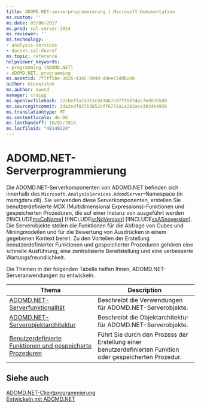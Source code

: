 ```yaml
---
title: ADOMD.NET-serverprogrammierung | Microsoft-Dokumentation
ms.custom: ''
ms.date: 03/06/2017
ms.prod: sql-server-2014
ms.reviewer: ''
ms.technology:
- analysis-services
- docset-sql-devref
ms.topic: reference
helpviewer_keywords:
- programming [ADOMD.NET]
- ADOMD.NET, programming
ms.assetid: 7f7ff5be-3826-43a5-b94d-ddeec5ddb2eb
author: minewiskan
ms.author: owend
manager: craigg
ms.openlocfilehash: 22cbeffa7a313c043467c8ff95074ac7ed87b500
ms.sourcegitcommit: 3da2edf82763852cff6772a1a282ace3034b4936
ms.translationtype: MT
ms.contentlocale: de-DE
ms.lasthandoff: 10/02/2018
ms.locfileid: "48140224"
---
```

# <a name="adomdnet-server-programming"></a>ADOMD.NET-Serverprogrammierung
  Die ADOMD.NET-Serverkomponenten von ADOMD.NET befinden sich innerhalb des `Microsoft.AnalysisServices.AdomdServer`-Namespace (in msmgdsrv.dll). Sie verwenden diese Serverkomponenten, erstellen Sie benutzerdefinierte MDX (Multidimensional Expressions)-Funktionen und gespeicherten Prozeduren, die auf einer Instanz von ausgeführt werden [!INCLUDE[msCoName](../../includes/msconame-md.md)] [!INCLUDE[ssNoVersion](../../includes/ssnoversion-md.md)] [!INCLUDE[ssASnoversion](../../includes/ssasnoversion-md.md)]. Die Serverobjekte stellen die Funktionen für die Abfrage von Cubes und Miningmodellen und für die Bewertung von Ausdrücken in einem gegebenen Kontext bereit. Zu den Vorteilen der Erstellung benutzerdefinierter Funktionen und gespeicherter Prozeduren gehören eine schnelle Ausführung, eine zentralisierte Bereitstellung und eine verbesserte Wartungsfreundlichkeit.  
  
 Die Themen in der folgenden Tabelle helfen Ihnen, ADOMD.NET-Serveranwendungen zu entwickeln.  
  
|Thema|Description|  
|-----------|-----------------|  
|[ADOMD.NET-Serverfunktionalität](adomd-net-server-functionality.md)|Beschreibt die Verwendungen für ADOMD.NET-Serverobjekte.|  
|[ADOMD.NET-Serverobjektarchitektur](adomd-net-server-object-architecture.md)|Beschreibt die Objektarchitektur für ADOMD.NET-Serverobjekte.|  
|[Benutzerdefinierte Funktionen und gespeicherte Prozeduren](../multidimensional-models-adomd-net-server/user-defined-functions-and-stored-procedures.md)|Führt Sie durch den Prozess der Erstellung einer benutzerdefinierten Funktion oder gespeicherten Prozedur.|  
  
## <a name="see-also"></a>Siehe auch  
 [ADOMD.NET-Clientprogrammierung](../multidimensional-models-adomd-net-client/adomd-net-client-programming.md)   
 [Entwickeln mit ADOMD.NET](../multidimensional-models/adomd-net/developing-with-adomd-net.md)  
  
  
